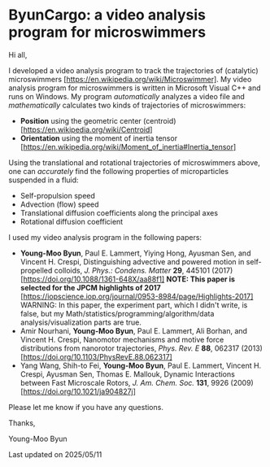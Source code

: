 # ByunCargo: a video analysis program for microswimmers

Hi all,

I developed a video analysis program to track the trajectories of (catalytic) microswimmers [https://en.wikipedia.org/wiki/Microswimmer].
My video analysis program for microswimmers is written in Microsoft Visual C++ and runs on Windows.
My program *automatically* analyzes a video file and *mathematically* calculates two kinds of trajectories of microswimmers:
- **Position** using the geometric center (centroid) [https://en.wikipedia.org/wiki/Centroid]
- **Orientation** using the moment of inertia tensor [https://en.wikipedia.org/wiki/Moment_of_inertia#Inertia_tensor]

Using the translational and rotational trajectories of microswimmers above, one can *accurately* find the following properties of microparticles suspended in a fluid:
- Self-propulsion speed
- Advection (flow) speed
- Translational diffusion coefficients along the principal axes
- Rotational diffusion coefficient 

I used my video analysis program in the following papers:
- **Young-Moo Byun**, Paul E. Lammert, Yiying Hong, Ayusman Sen, and Vincent H. Crespi, Distinguishing advective and powered motion in self-propelled colloids, *J. Phys.: Condens. Matter* **29**, 445101 (2017) [https://doi.org/10.1088/1361-648X/aa88f1] **NOTE: This paper is selected for the JPCM highlights of 2017** [https://iopscience.iop.org/journal/0953-8984/page/Highlights-2017] WARNING: In this paper, the experiment part, which I didn't write, is false, but my Math/statistics/programming/algorithm/data analysis/visualization parts are true.
- Amir Nourhani, **Young-Moo Byun**, Paul E. Lammert, Ali Borhan, and Vincent H. Crespi, Nanomotor mechanisms and motive force distributions from nanorotor trajectories, *Phys. Rev. E* **88**, 062317 (2013) [https://doi.org/10.1103/PhysRevE.88.062317]
- Yang Wang, Shih-to Fei, **Young-Moo Byun**, Paul E. Lammert, Vincent H. Crespi, Ayusman Sen, Thomas E. Mallouk, Dynamic Interactions between Fast Microscale Rotors, *J. Am. Chem. Soc.* **131**, 9926 (2009) [https://doi.org/10.1021/ja904827j]

Please let me know if you have any questions.

Thanks,

Young-Moo Byun

Last updated on 2025/05/11
